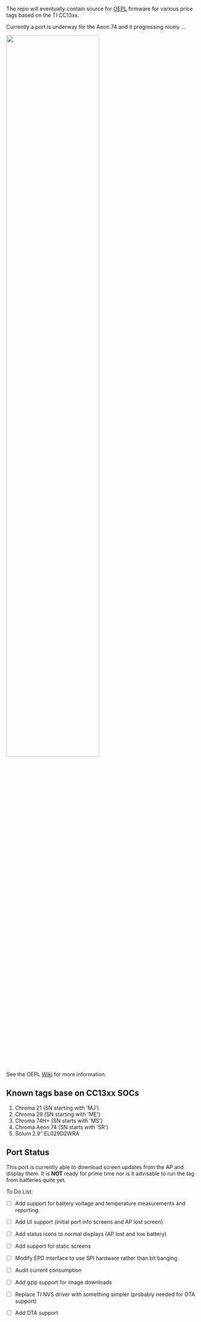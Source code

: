 The repo will eventually contain source for [OEPL](https://openepaperlink.org/) firmware for various price tags based on the TI CC13xx.

Currently a port is underway for the Aeon 74 and it progressing nicely ...

<a href="https://github.com/user-attachments/assets/281b216f-07ac-4771-9a7c-0b6f70877d65"> <img src="https://github.com/user-attachments/assets/281b216f-07ac-4771-9a7c-0b6f70877d65" width=70%></a>

See the OEPL [Wiki](https://github.com/OpenEPaperLink/OpenEPaperLink/wiki/Chroma-Aeon-74) for more information.

## Known tags base on CC13xx SOCs

1. Chroma 21 (SN starting with 'MJ')
2. Chroma 29 (SN starting with 'ME')
3. Chroma 74H+ (SN starts with 'MS')
4. Chroma Aeon 74 (SN starts with 'SR')
5. Solum 2.9″ EL029D2WRA

## Port Status

This port is currently able to download screen updates from the AP and display
them.  It is **NOT** ready for prime time nor is it advisable to run the
tag from batteries quite yet.

To Do List:

- [ ] Add support for battery voltage and temperature measurements and reporting.
- [ ] Add UI support (initial port info screens and AP lost screen)
- [ ] Add status icons to normal displays (AP lost and low battery)
- [ ] Add support for static screens
- [ ] Modify EPD interface to use SPI hardware rather than bit banging.
- [ ] Audit current consumption
- [ ] Add gzip support for image downloads
- [ ] Replace TI NVS driver with something simpler (probably needed for OTA support)
- [ ] Add OTA support


